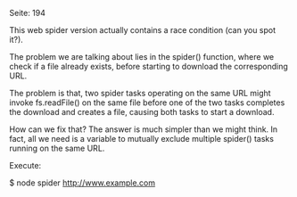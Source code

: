 Seite: 194

This web spider version actually contains a race condition (can you spot it?).

The problem we are talking about lies in the spider() function, where we check if a file already exists, before starting to download the corresponding URL.

The problem is that, two spider tasks operating on the same URL might invoke fs.readFile() on the same file before one of the two tasks completes the download and creates a file, causing both tasks to start a download.

How can we fix that? The answer is much simpler than we might think. In fact, all we need is a variable to mutually exclude multiple spider() tasks running on the same URL.

Execute:

$ node spider http://www.example.com
